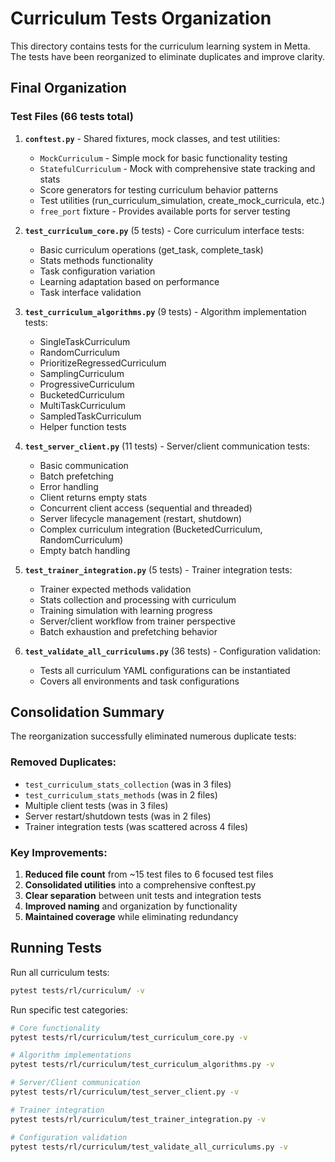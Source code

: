 # Curriculum Tests Organization

This directory contains tests for the curriculum learning system in Metta. The tests have been reorganized to eliminate duplicates and improve clarity.

## Final Organization

### Test Files (66 tests total)

1. **`conftest.py`** - Shared fixtures, mock classes, and test utilities:
   - `MockCurriculum` - Simple mock for basic functionality testing
   - `StatefulCurriculum` - Mock with comprehensive state tracking and stats
   - Score generators for testing curriculum behavior patterns
   - Test utilities (run_curriculum_simulation, create_mock_curricula, etc.)
   - `free_port` fixture - Provides available ports for server testing

2. **`test_curriculum_core.py`** (5 tests) - Core curriculum interface tests:
   - Basic curriculum operations (get_task, complete_task)
   - Stats methods functionality
   - Task configuration variation
   - Learning adaptation based on performance
   - Task interface validation

3. **`test_curriculum_algorithms.py`** (9 tests) - Algorithm implementation tests:
   - SingleTaskCurriculum
   - RandomCurriculum
   - PrioritizeRegressedCurriculum
   - SamplingCurriculum
   - ProgressiveCurriculum
   - BucketedCurriculum
   - MultiTaskCurriculum
   - SampledTaskCurriculum
   - Helper function tests

4. **`test_server_client.py`** (11 tests) - Server/client communication tests:
   - Basic communication
   - Batch prefetching
   - Error handling
   - Client returns empty stats
   - Concurrent client access (sequential and threaded)
   - Server lifecycle management (restart, shutdown)
   - Complex curriculum integration (BucketedCurriculum, RandomCurriculum)
   - Empty batch handling

5. **`test_trainer_integration.py`** (5 tests) - Trainer integration tests:
   - Trainer expected methods validation
   - Stats collection and processing with curriculum
   - Training simulation with learning progress
   - Server/client workflow from trainer perspective
   - Batch exhaustion and prefetching behavior

6. **`test_validate_all_curriculums.py`** (36 tests) - Configuration validation:
   - Tests all curriculum YAML configurations can be instantiated
   - Covers all environments and task configurations

## Consolidation Summary

The reorganization successfully eliminated numerous duplicate tests:

### Removed Duplicates:
- `test_curriculum_stats_collection` (was in 3 files)
- `test_curriculum_stats_methods` (was in 2 files)
- Multiple client tests (was in 3 files)
- Server restart/shutdown tests (was in 2 files)
- Trainer integration tests (was scattered across 4 files)

### Key Improvements:
1. **Reduced file count** from ~15 test files to 6 focused test files
2. **Consolidated utilities** into a comprehensive conftest.py
3. **Clear separation** between unit tests and integration tests
4. **Improved naming** and organization by functionality
5. **Maintained coverage** while eliminating redundancy

## Running Tests

Run all curriculum tests:
```bash
pytest tests/rl/curriculum/ -v
```

Run specific test categories:
```bash
# Core functionality
pytest tests/rl/curriculum/test_curriculum_core.py -v

# Algorithm implementations
pytest tests/rl/curriculum/test_curriculum_algorithms.py -v

# Server/Client communication
pytest tests/rl/curriculum/test_server_client.py -v

# Trainer integration
pytest tests/rl/curriculum/test_trainer_integration.py -v

# Configuration validation
pytest tests/rl/curriculum/test_validate_all_curriculums.py -v
```